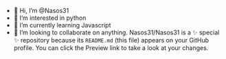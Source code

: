 - 👋 Hi, I’m @Nasos31
- 👀 I’m interested in python
- 🌱 I’m currently learning Javascript
- 💞️ I’m looking to collaborate on anything.
Nasos31/Nasos31 is a ✨ special ✨ repository because its `README.md` (this file) appears on your GitHub profile.
You can click the Preview link to take a look at your changes.
